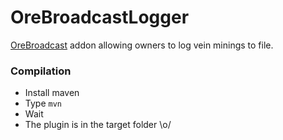OreBroadcastLogger
==================

[OreBroadcast](http://dev.bukkit.org/bukkit-plugins/ore-broadcast/) addon allowing owners to log vein minings to file.

### Compilation

+ Install maven
+ Type ``mvn``
+ Wait
+ The plugin is in the target folder \o/
